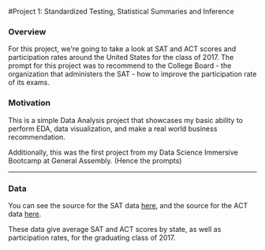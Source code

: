 #Project 1: Standardized Testing, Statistical Summaries and Inference

### Overview

For this project, we're going to take a look at SAT and ACT scores and participation rates around the United States for the class of 2017. The prompt for this project was to recommend to the College Board - the organization that administers the SAT - how to improve the participation rate of its exams. 


### Motivation

This is a simple Data Analysis project that showcases my basic ability to perform EDA, data visualization, and make a real world business recommendation.

Additionally, this was the first project from my Data Science Immersive Bootcamp at General Assembly. (Hence the prompts)

---
### Data

You can see the source for the SAT data [here](https://blog.prepscholar.com/average-sat-scores-by-state-most-recent), and the source for the ACT data [here](https://blog.prepscholar.com/act-scores-by-state-averages-highs-and-lows).

These data give average SAT and ACT scores by state, as well as participation rates, for the graduating class of 2017.